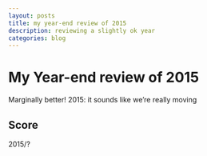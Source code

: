 ```yaml
---
layout: posts
title: my year-end review of 2015
description: reviewing a slightly ok year
categories: blog
---
```


# My Year-end review of 2015

Marginally better!
2015: it sounds like we’re really moving

## Score
2015/?